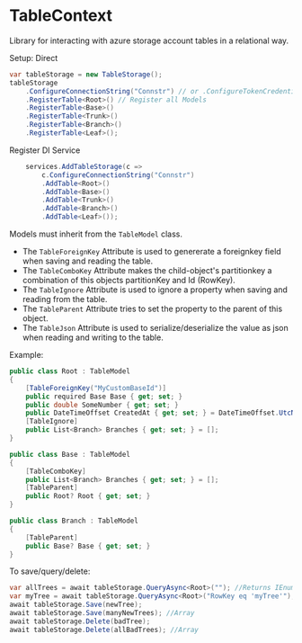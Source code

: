# TableContext

Library for interacting with azure storage account tables in a relational way.

Setup:
Direct
``` C#
var tableStorage = new TableStorage();
tableStorage
    .ConfigureConnectionString("Connstr") // or .ConfigureTokenCredential()
    .RegisterTable<Root>() // Register all Models
    .RegisterTable<Base>()
    .RegisterTable<Trunk>()
    .RegisterTable<Branch>()
    .RegisterTable<Leaf>();
```

Register DI Service
``` C#
    services.AddTableStorage(c =>
        c.ConfigureConnectionString("Connstr")
        .AddTable<Root>()
        .AddTable<Base>()
        .AddTable<Trunk>()
        .AddTable<Branch>()
        .AddTable<Leaf>());
```

Models must inherit from the `TableModel` class.

- The `TableForeignKey` Attribute is used to genererate a foreignkey field when saving and reading the table.
- The `TableComboKey` Attribute makes the child-object's partitionkey a combination of this objects partitionKey and Id (RowKey).
- The `TableIgnore` Attribute is used to ignore a property when saving and reading from the table.
- The `TableParent` Attribute tries to set the property to the parent of this object.
- The `TableJson` Attribute is used to serialize/deserialize the value as json when reading and writing to the table.

Example:
``` C#
public class Root : TableModel
{
    [TableForeignKey("MyCustomBaseId")]
    public required Base Base { get; set; }
    public double SomeNumber { get; set; }
    public DateTimeOffset CreatedAt { get; set; } = DateTimeOffset.UtcNow;
    [TableIgnore]
    public List<Branch> Branches { get; set; } = [];
}

public class Base : TableModel
{
    [TableComboKey]
    public List<Branch> Branches { get; set; } = [];
    [TableParent]
    public Root? Root { get; set; }
}

public class Branch : TableModel
{
    [TableParent]
    public Base? Base { get; set; }
}
```

To save/query/delete:
``` C#
var allTrees = await tableStorage.QueryAsync<Root>(""); //Returns IEnumerable
var myTree = await tableStorage.QueryAsync<Root>("RowKey eq 'myTree'"); //Returns IEnumerable
await tableStorage.Save(newTree);
await tableStorage.Save(manyNewTrees); //Array
await tableStorage.Delete(badTree);
await tableStorage.Delete(allBadTrees); //Array
``` 
